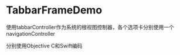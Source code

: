 # TabbarFrameDemo

使用tabbarController作为系统的根视图控制器，各个选项卡分别使用一个navigationController

分别使用Objective C和Swift编码